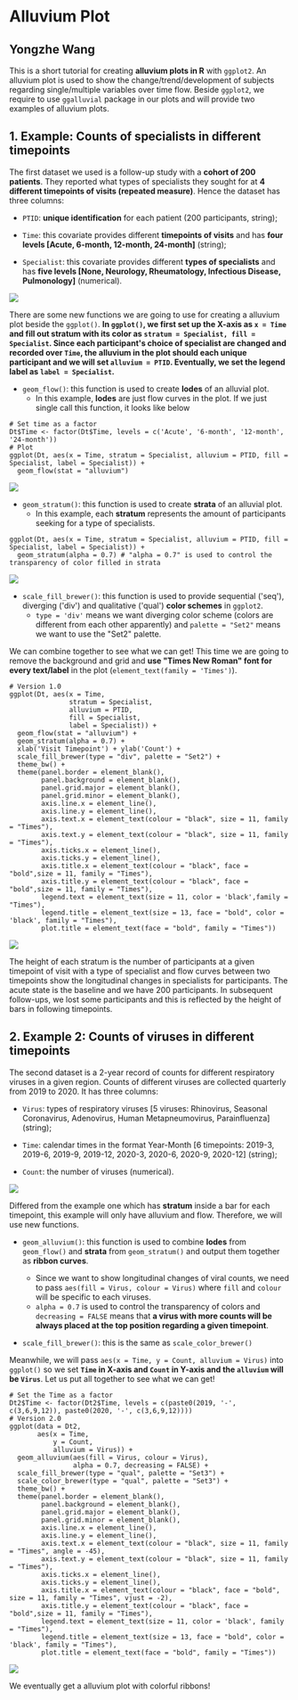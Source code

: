 # Alluvium Plot
## Yongzhe Wang

This is a short tutorial for creating __alluvium plots in R__ with `ggplot2`. An alluvium plot is used to show the change/trend/development of subjects regarding single/multiple variables over time flow. Beside `ggplot2`, we require to use `ggalluvial` package in our plots and will provide two examples of alluvium plots.

## 1. Example: Counts of specialists in different timepoints
The first dataset we used is a follow-up study with a __cohort of 200 patients__. They reported what types of specialists they sought for at __4 different timepoints of visits (repeated measure)__. Hence the dataset has three columns:

- `PTID`: __unique identification__ for each patient (200 participants, string);

- `Time`: this covariate provides different __timepoints of visits__ and has __four levels [Acute, 6-month, 12-month, 24-month]__ (string);

- `Specialist`: this covariate provides different __types of specialists__ and has __five levels [None, Neurology, Rheumatology, Infectious Disease, Pulmonology]__ (numerical).

![]([/Users/yongzhewang/Desktop/Dataset_1.jpeg](https://github.com/YzwIsALaity/Alluvium-Plot-Tutorial/blob/fe9b191c90b75e92682db4389f8b46ef17bf20ba/Dataset_1.jpeg))

There are some new functions we are going to use for creating a alluvium plot beside the `ggplot()`. __In `ggplot()`, we first set up the X-axis as `x = Time` and fill out stratum with its color as `stratum = Specialist, fill = Specialist`. Since each participant's choice of specialist are changed and recorded over `Time`, the alluvium in the plot should each unique participant and we will set `alluvium = PTID`. Eventually, we set the legend label as `label = Specialist`.__

- `geom_flow()`: this function is used to create __lodes__ of an alluvial plot.
  * In this example, __lodes__ are just flow curves in the plot. If we just single call this function, it looks like below
```
# Set time as a factor
Dt$Time <- factor(Dt$Time, levels = c('Acute', '6-month', '12-month', '24-month'))
# Plot
ggplot(Dt, aes(x = Time, stratum = Specialist, alluvium = PTID, fill = Specialist, label = Specialist)) +
  geom_flow(stat = "alluvium") 
```

![]([/Users/yongzhewang/Desktop/p1.jpeg](https://github.com/YzwIsALaity/Alluvium-Plot-Tutorial/blob/fe9b191c90b75e92682db4389f8b46ef17bf20ba/p1.jpeg))

- `geom_stratum()`: this function is used to create __strata__ of an alluvial plot.
  * In this example, each __stratum__ represents the amount of participants seeking for a type of specialists.
```
ggplot(Dt, aes(x = Time, stratum = Specialist, alluvium = PTID, fill = Specialist, label = Specialist)) +
  geom_stratum(alpha = 0.7) # "alpha = 0.7" is used to control the transparency of color filled in strata
``` 

![]([/Users/yongzhewang/Desktop/p2.jpeg](https://github.com/YzwIsALaity/Alluvium-Plot-Tutorial/blob/fe9b191c90b75e92682db4389f8b46ef17bf20ba/p2.jpeg))

- `scale_fill_brewer()`: this function is used to provide sequential ('seq'), diverging ('div') and qualitative ('qual') __color schemes__ in `ggplot2`.
  * `type = 'div'` means we want diverging color scheme (colors are different from each other apparently) and `palette = "Set2"` means we want to use the "Set2" palette.

We can combine together to see what we can get! This time we are going to remove the background and grid and __use "Times New Roman" font for every text/label__ in the plot (`element_text(family = 'Times')`). 
```
# Version 1.0
ggplot(Dt, aes(x = Time, 
               stratum = Specialist, 
               alluvium = PTID, 
               fill = Specialist, 
               label = Specialist)) +
  geom_flow(stat = "alluvium") + 
  geom_stratum(alpha = 0.7) + 
  xlab('Visit Timepoint') + ylab('Count') + 
  scale_fill_brewer(type = "div", palette = "Set2") + 
  theme_bw() +                                                      
  theme(panel.border = element_blank(),                             
        panel.background = element_blank(),                    
        panel.grid.major = element_blank(), 
        panel.grid.minor = element_blank(), 
        axis.line.x = element_line(),                               
        axis.line.y = element_line(),
        axis.text.x = element_text(colour = "black", size = 11, family = "Times"),    
        axis.text.y = element_text(colour = "black", size = 11, family = "Times"),
        axis.ticks.x = element_line(),                              
        axis.ticks.y = element_line(),
        axis.title.x = element_text(colour = "black", face = "bold",size = 11, family = "Times"),                               
        axis.title.y = element_text(colour = "black", face = "bold",size = 11, family = "Times"),
        legend.text = element_text(size = 11, color = 'black',family = "Times"),
        legend.title = element_text(size = 13, face = "bold", color = 'black', family = "Times"),
        plot.title = element_text(face = "bold", family = "Times"))
```

![]([/Users/yongzhewang/Desktop/p3.jpeg](https://github.com/YzwIsALaity/Alluvium-Plot-Tutorial/blob/fe9b191c90b75e92682db4389f8b46ef17bf20ba/p3.jpeg))

The height of each stratum is the number of participants at a given timepoint of visit with a type of specialist and flow curves between two timepoints show the longitudinal changes in specialists for participants. The acute state is the baseline and we have 200 participants. In subsequent follow-ups, we lost some participants and this is reflected by the height of bars in following timepoints. 

## 2. Example 2: Counts of viruses in different timepoints
The second dataset is a 2-year record of counts for different respiratory viruses in a given region. Counts of different viruses are collected quarterly from 2019 to 2020. It has three columns:

- `Virus`: types of respiratory viruses [5 viruses: Rhinovirus, Seasonal Coronavirus, Adenovirus, Human Metapneumovirus, Parainfluenza] (string);

- `Time`: calendar times in the format Year-Month [6 timepoints: 2019-3, 2019-6, 2019-9, 2019-12, 2020-3, 2020-6, 2020-9, 2020-12] (string);

- `Count`: the number of viruses (numerical).

![]([/Users/yongzhewang/Desktop/Dataset_2.jpeg](https://github.com/YzwIsALaity/Alluvium-Plot-Tutorial/blob/fe9b191c90b75e92682db4389f8b46ef17bf20ba/Dataset_2.jpeg))

Differed from the example one which has __stratum__ inside a bar for each timepoint, this example will only have alluvium and flow. Therefore, we will use new functions.

- `geom_alluvium()`: this function is used to combine __lodes__ from `geom_flow()` and __strata__ from `geom_stratum()` and output them together as __ribbon        curves__.
  * Since we want to show longitudinal changes of viral counts, we need to pass `aes(fill = Virus, colour = Virus)` where `fill` and `colour` will be specific to     each viruses. 
  * `alpha = 0.7` is used to control the transparency of colors and `decreasing = FALSE` means that __a virus with more counts will be always placed at the top      position regarding a given timepoint__.

- `scale_fill_brewer()`: this is the same as `scale_color_brewer()` 

Meanwhile, we will pass `aes(x = Time, y = Count, alluvium = Virus)` into `ggplot()` so we set __`Time` in X-axis and `Count` in Y-axis and the `alluvium` will be `Virus`__. Let us put all together to see what we can get!
```
# Set the Time as a factor 
Dt2$Time <- factor(Dt2$Time, levels = c(paste0(2019, '-', c(3,6,9,12)), paste0(2020, '-', c(3,6,9,12))))
# Version 2.0
ggplot(data = Dt2,
       aes(x = Time, 
           y = Count, 
           alluvium = Virus)) +
  geom_alluvium(aes(fill = Virus, colour = Virus),
                alpha = 0.7, decreasing = FALSE) +
  scale_fill_brewer(type = "qual", palette = "Set3") +
  scale_color_brewer(type = "qual", palette = "Set3") +
  theme_bw() +                                                      
  theme(panel.border = element_blank(),                             
        panel.background = element_blank(),                    
        panel.grid.major = element_blank(), 
        panel.grid.minor = element_blank(), 
        axis.line.x = element_line(),                              
        axis.line.y = element_line(),
        axis.text.x = element_text(colour = "black", size = 11, family = "Times", angle = -45),
        axis.text.y = element_text(colour = "black", size = 11, family = "Times"),
        axis.ticks.x = element_line(),                            
        axis.ticks.y = element_line(),
        axis.title.x = element_text(colour = "black", face = "bold", size = 11, family = "Times", vjust = -2),                               
        axis.title.y = element_text(colour = "black", face = "bold",size = 11, family = "Times"),
        legend.text = element_text(size = 11, color = 'black', family = "Times"),
        legend.title = element_text(size = 13, face = "bold", color = 'black', family = "Times"),
        plot.title = element_text(face = "bold", family = "Times"))
```

![]([/Users/yongzhewang/Desktop/p4.jpeg](https://github.com/YzwIsALaity/Alluvium-Plot-Tutorial/blob/fe9b191c90b75e92682db4389f8b46ef17bf20ba/p4.jpeg))

We eventually get a alluvium plot with colorful ribbons!









